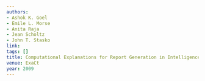 ```yaml
---
authors:
- Ashok K. Goel
- Emile L. Morse
- Anita Raja
- Jean Scholtz
- John T. Stasko
link:
tags: []
title: Computational Explanations for Report Generation in Intelligence Analysis.
venue: ExaCt
year: 2009
---
```

